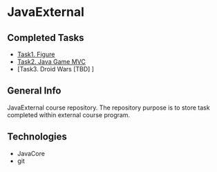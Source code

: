 # JavaExternal


## Completed Tasks
* [Task1. Figure](./src/main/java/javaexternal/figure)
* [Task2. Java Game MVC](./src/main/java/javaexternal/gamemvc)
* [Task3. Droid Wars [TBD] ]

## General Info
JavaExternal course repository. 
The repository purpose is to store task completed within external course program. 

## Technologies
* JavaCore 
* git
